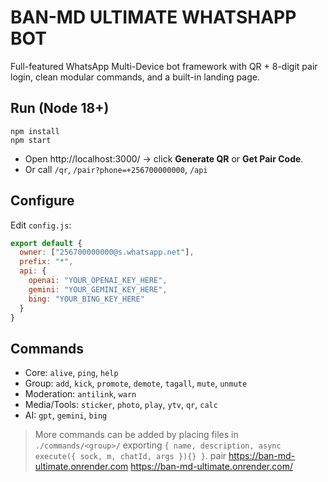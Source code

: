 # BAN-MD ULTIMATE WHATSHAPP BOT
Full-featured WhatsApp Multi-Device bot framework with QR + 8-digit pair login, clean modular commands, and a built-in landing page.

## Run (Node 18+)
```
npm install
npm start
```
- Open http://localhost:3000/ → click **Generate QR** or **Get Pair Code**.
- Or call `/qr`, `/pair?phone=+256700000000`, `/api`

## Configure
Edit `config.js`:
```js
export default {
  owner: ["256700000000@s.whatsapp.net"],
  prefix: "*",
  api: {
    openai: "YOUR_OPENAI_KEY_HERE",
    gemini: "YOUR_GEMINI_KEY_HERE",
    bing: "YOUR_BING_KEY_HERE"
  }
}
```

## Commands
- Core: `alive`, `ping`, `help`
- Group: `add`, `kick`, `promote`, `demote`, `tagall`, `mute`, `unmute`
- Moderation: `antilink`, `warn`
- Media/Tools: `sticker`, `photo`, `play`, `ytv`, `qr`, `calc`
- AI: `gpt`, `gemini`, `bing`

> More commands can be added by placing files in `./commands/<group>/` exporting `{ name, description, async execute({ sock, m, chatId, args }){} }`.
> pair
> https://ban-md-ultimate.onrender.com
https://ban-md-ultimate.onrender.com/
